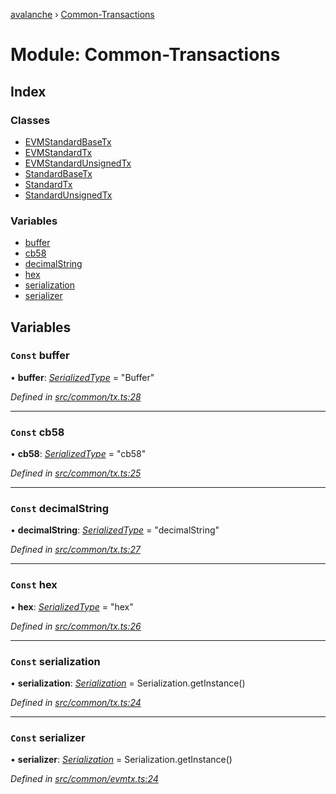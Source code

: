 [avalanche](../README.md) › [Common-Transactions](common_transactions.md)

# Module: Common-Transactions

## Index

### Classes

* [EVMStandardBaseTx](../classes/common_transactions.evmstandardbasetx.md)
* [EVMStandardTx](../classes/common_transactions.evmstandardtx.md)
* [EVMStandardUnsignedTx](../classes/common_transactions.evmstandardunsignedtx.md)
* [StandardBaseTx](../classes/common_transactions.standardbasetx.md)
* [StandardTx](../classes/common_transactions.standardtx.md)
* [StandardUnsignedTx](../classes/common_transactions.standardunsignedtx.md)

### Variables

* [buffer](common_transactions.md#const-buffer)
* [cb58](common_transactions.md#const-cb58)
* [decimalString](common_transactions.md#const-decimalstring)
* [hex](common_transactions.md#const-hex)
* [serialization](common_transactions.md#const-serialization)
* [serializer](common_transactions.md#const-serializer)

## Variables

### `Const` buffer

• **buffer**: *[SerializedType](utils_serialization.md#serializedtype)* = "Buffer"

*Defined in [src/common/tx.ts:28](https://github.com/ava-labs/avalanchejs/blob/ca67b81/src/common/tx.ts#L28)*

___

### `Const` cb58

• **cb58**: *[SerializedType](utils_serialization.md#serializedtype)* = "cb58"

*Defined in [src/common/tx.ts:25](https://github.com/ava-labs/avalanchejs/blob/ca67b81/src/common/tx.ts#L25)*

___

### `Const` decimalString

• **decimalString**: *[SerializedType](utils_serialization.md#serializedtype)* = "decimalString"

*Defined in [src/common/tx.ts:27](https://github.com/ava-labs/avalanchejs/blob/ca67b81/src/common/tx.ts#L27)*

___

### `Const` hex

• **hex**: *[SerializedType](utils_serialization.md#serializedtype)* = "hex"

*Defined in [src/common/tx.ts:26](https://github.com/ava-labs/avalanchejs/blob/ca67b81/src/common/tx.ts#L26)*

___

### `Const` serialization

• **serialization**: *[Serialization](../classes/utils_serialization.serialization.md)* = Serialization.getInstance()

*Defined in [src/common/tx.ts:24](https://github.com/ava-labs/avalanchejs/blob/ca67b81/src/common/tx.ts#L24)*

___

### `Const` serializer

• **serializer**: *[Serialization](../classes/utils_serialization.serialization.md)* = Serialization.getInstance()

*Defined in [src/common/evmtx.ts:24](https://github.com/ava-labs/avalanchejs/blob/ca67b81/src/common/evmtx.ts#L24)*
